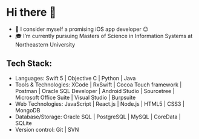 # Hi there 👋

- 📱 I consider myself a promising iOS app developer 😉
- 🎓 I’m currently pursuing Masters of Science in Information Systems at Northeastern University

## Tech Stack:
 - Languages: Swift 5 | Objective C |  Python | Java
 - Tools & Technologies: XCode | RxSwift | Cocoa Touch framework | Postman | Oracle SQL Developer | Android Studio | Sourcetree |
  Microsoft Office Suite | Visual Studio | Burpsuite
 - Web Technologies: JavaScript | React.js | Node.js | HTML5 | CSS3 | MongoDB
 - Database/Storage: Oracle SQL | PostgreSQL | MySQL | CoreData | SQLite
 - Version control: Git | SVN
